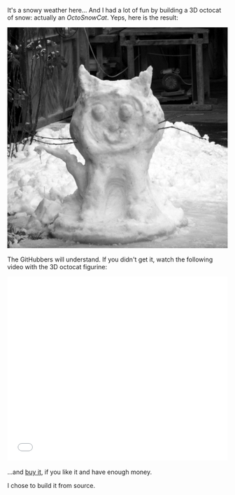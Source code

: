 It's a snowy weather here... And I had a lot of fun by building a 3D octocat of snow: actually an *OctoSnowCat*. Yeps, here is the result:

![The OctoSnowCat](/images/posts/19/1.jpg)

The GitHubbers will understand. If you didn't get it, watch the following video with the 3D octocat figurine:

<iframe src="//player.vimeo.com/video/107196396?title=0&amp;byline=0&amp;portrait=0" width="100%" height="420" frameborder="0" webkitallowfullscreen mozallowfullscreen allowfullscreen></iframe>

...and [buy it](https://github.myshopify.com/products/5-inch-octocat-figurine), if you like it and have enough money.

I chose to build it from source. <i class="fa fa-smile-o"></i>